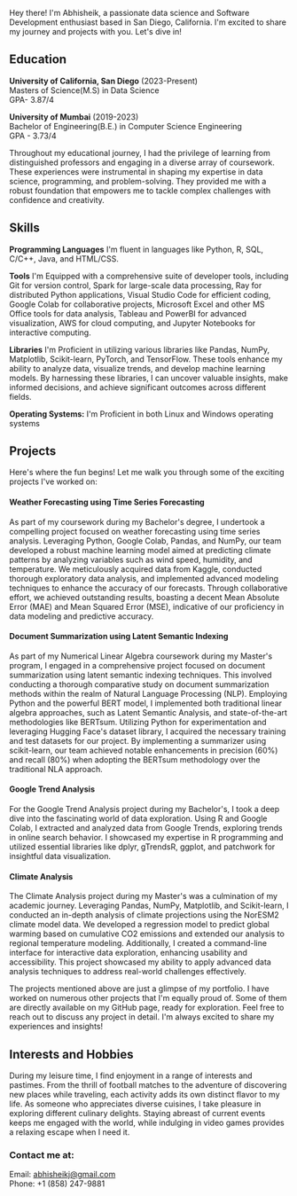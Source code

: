 Hey there! I'm Abhisheik, a passionate data science and Software Development enthusiast based in San Diego, California. I'm excited to share my journey and projects with you. Let's dive in!

## Education
**University of California, San Diego** (2023-Present)  
Masters of Science(M.S) in Data Science  
GPA- 3.87/4

**University of Mumbai** (2019-2023)  
Bachelor of Engineering(B.E.) in Computer Science Engineering  
GPA - 3.73/4

Throughout my educational journey, I had the privilege of learning from distinguished professors and engaging in a diverse array of coursework. These experiences were instrumental in shaping my expertise in data science, programming, and problem-solving. They provided me with a robust foundation that empowers me to tackle complex challenges with confidence and creativity.

## Skills
**Programming Languages**
I'm fluent in languages like Python, R, SQL, C/C++, Java, and HTML/CSS.  

**Tools**
I'm Equipped with a comprehensive suite of developer tools, including Git for version control, Spark for large-scale data processing, Ray for distributed Python applications, Visual Studio Code for efficient coding, Google Colab for collaborative projects, Microsoft Excel and other MS Office tools for data analysis, Tableau and PowerBI for advanced visualization, AWS for cloud computing, and Jupyter Notebooks for interactive computing.

**Libraries**
I'm Proficient in utilizing various libraries like Pandas, NumPy, Matplotlib, Scikit-learn, PyTorch, and TensorFlow. These tools enhance my ability to analyze data, visualize trends, and develop machine learning models. By harnessing these libraries, I can uncover valuable insights, make informed decisions, and achieve significant outcomes across different fields.

**Operating Systems:**
I'm Proficient in both Linux and Windows operating systems

## Projects
Here's where the fun begins! Let me walk you through some of the exciting projects I've worked on:

<h4>Weather Forecasting using Time Series Forecasting</h4> 
As part of my coursework during my Bachelor's degree, I undertook a compelling project focused on weather forecasting using time series analysis. Leveraging Python, Google Colab, Pandas, and NumPy, our team developed a robust machine learning model aimed at predicting climate patterns by analyzing variables such as wind speed, humidity, and temperature. We meticulously acquired data from Kaggle, conducted thorough exploratory data analysis, and implemented advanced modeling techniques to enhance the accuracy of our forecasts. Through collaborative effort, we achieved outstanding results, boasting a decent Mean Absolute Error (MAE) and Mean Squared Error (MSE), indicative of our proficiency in data modeling and predictive accuracy.  
<!-- You can find the source code for this by clicking [here]( ) -->

<h4>Document Summarization using Latent Semantic Indexing</h4>
As part of my Numerical Linear Algebra coursework during my Master's program, I engaged in a comprehensive project focused on document summarization using latent semantic indexing techniques. This involved conducting a thorough comparative study on document summarization methods within the realm of Natural Language Processing (NLP). Employing Python and the powerful BERT model, I implemented both traditional linear algebra approaches, such as Latent Semantic Analysis, and state-of-the-art methodologies like BERTsum.  
Utilizing Python for experimentation and leveraging Hugging Face's dataset library, I acquired the necessary training and test datasets for our project. By implementing a summarizer using scikit-learn, our team achieved notable enhancements in precision (60%) and recall (80%) when adopting the BERTsum methodology over the traditional NLA approach.  
<!--You can find the source code for this by clicking [here]( )-->

<h4>Google Trend Analysis</h4>
For the Google Trend Analysis project during my Bachelor's, I took a deep dive into the fascinating world of data exploration. Using R and Google Colab, I extracted and analyzed data from Google Trends, exploring trends in online search behavior. I showcased my expertise in R programming and utilized essential libraries like dplyr, gTrendsR, ggplot, and patchwork for insightful data visualization.  
<!-- You cand find the source code for this by clicking [here]( ) -->
<!-- comment -->

<h4>Climate Analysis</h4>
The Climate Analysis project during my Master's was a culmination of my academic journey. Leveraging Pandas, NumPy, Matplotlib, and Scikit-learn, I conducted an in-depth analysis of climate projections using the NorESM2 climate model data. We developed a regression model to predict global warming based on cumulative CO2 emissions and extended our analysis to regional temperature modeling. Additionally, I created a command-line interface for interactive data exploration, enhancing usability and accessibility. This project showcased my ability to apply advanced data analysis techniques to address real-world challenges effectively.  
<!-- You cand find the source code for this by clicking [here]( ) -->

The projects mentioned above are just a glimpse of my portfolio. I have worked on numerous other projects that I'm equally proud of. Some of them are directly available on my GitHub page, ready for exploration. Feel free to reach out to discuss any project in detail. I'm always excited to share my experiences and insights!

## Interests and Hobbies
During my leisure time, I find enjoyment in a range of interests and pastimes. From the thrill of football matches to the adventure of discovering new places while traveling, each activity adds its own distinct flavor to my life. As someone who appreciates diverse cuisines, I take pleasure in exploring different culinary delights. Staying abreast of current events keeps me engaged with the world, while indulging in video games provides a relaxing escape when I need it.

### Contact me at:
Email: [abhisheikj@gmail.com](abhisheikj@gmail.com)  
Phone: +1 (858) 247-9881
